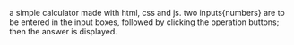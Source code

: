 a simple calculator made with html, css and js.
two inputs{numbers} are to be entered in the input boxes, followed by clicking the operation buttons; then the answer is displayed.
